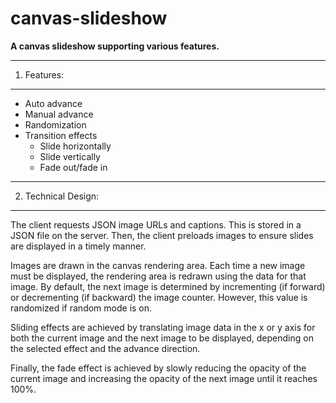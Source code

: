 # canvas-slideshow

**A canvas slideshow supporting various features.**


**************************************************************************************************************
1. Features:
**************************************************************************************************************
- Auto advance 
- Manual advance
- Randomization
- Transition effects
    - Slide horizontally 
    - Slide vertically
    - Fade out/fade in

**************************************************************************************************************
2. Technical Design:
**************************************************************************************************************
The client requests JSON image URLs and captions. This is stored in a JSON file on the server. Then,
the client preloads images to ensure slides are displayed in a timely manner.

Images are drawn in the canvas rendering area. Each time a new image must be displayed, the rendering area
is redrawn using the data for that image. By default, the next image is determined by incrementing (if forward)
or decrementing (if backward) the image counter. However, this value is randomized if random mode is on.

Sliding effects are achieved by translating image data in the x or y axis for both the current image and the
next image to be displayed, depending on the selected effect and the advance direction.

Finally, the fade effect is achieved by slowly reducing the opacity of the current image and increasing
the opacity of the next image until it reaches 100%.



